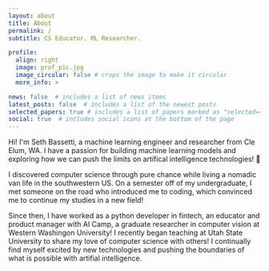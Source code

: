 ```yaml
---
layout: about
title: About
permalink: /
subtitle: CS Educator. ML Researcher.

profile:
  align: right
  image: prof_pic.jpg
  image_circular: false # crops the image to make it circular
  more_info: >

news: false  # includes a list of news items
latest_posts: false  # includes a list of the newest posts
selected_papers: true # includes a list of papers marked as "selected={true}"
social: true  # includes social icons at the bottom of the page
---
```



Hi! I'm Seth Bassetti, a machine learning engineer and researcher from Cle Elum, WA. I have a passion for building machine learning models
and exploring how we can push the limits on artifical intelligence technologies! 🚀

I discovered computer science through pure chance while living a nomadic van life in the southwestern US. On a semester off of my undergraduate,
I met someone on the road who introduced me to coding, which convinced me to continue my studies in a new field!

Since then, I have worked as a python developer in fintech, an educator and product manager with AI Camp, a
graduate researcher in computer vision at Western Washingon University! I recently began teaching at Utah State University to share my love of computer science with others! I continually find myself excited by new technologies and pushing the boundaries of what is possible with artifial intelligence.

